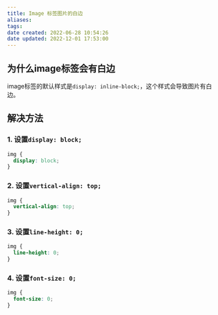 ```yaml
---
title: Image 标签图片的白边
aliases:
tags:
date created: 2022-06-28 10:54:26
date updated: 2022-12-01 17:53:00
---
```


## 为什么image标签会有白边

image标签的默认样式是`display: inline-block;`，这个样式会导致图片有白边。

## 解决方法

### 1. 设置`display: block;`

```css
img {
  display: block;
}
```

### 2. 设置`vertical-align: top;`

```css
img {
  vertical-align: top;
}
```

### 3. 设置`line-height: 0;`

```css
img {
  line-height: 0;
}
```

### 4. 设置`font-size: 0;`

```css
img {
  font-size: 0;
}
```
